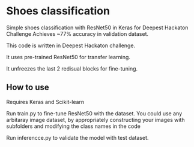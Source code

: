 # Shoes classification
Simple shoes classification with ResNet50 in Keras for Deepest Hackaton Challenge
Achieves ~77% accuracy in validation dataset.

This code is written in Deepest Hackaton challenge. 

It uses pre-trained ResNet50 for transfer learning. 

It unfreezes the last 2 redisual blocks for fine-tuning.

## How to use
Requires Keras and Scikit-learn

Run train.py to fine-tune ResNet50 with the dataset.
You could use any arbitaray image dataset, by appropriately constructing your images with subfolders and modifying the class names in the code

Run inferencce.py to validate the model with test dataset.
